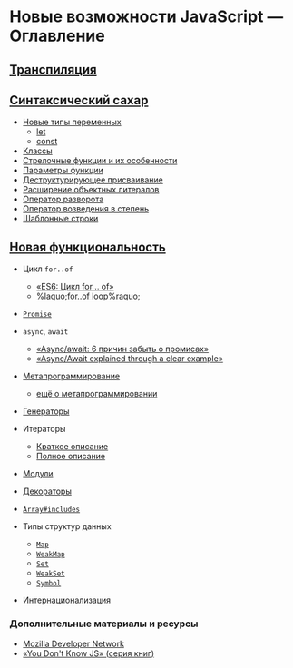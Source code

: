 # Новые возможности JavaScript — Оглавление

## [Транспиляция](./docs/transpiling/README.md)

## [Синтаксический сахар](./docs/syntax-sugar/README.md)

- [Новые типы переменных](./docs/syntax-sugar/variables/README.md)
  - [let](./docs/syntax-sugar/variables/let/README.md)
  - [const](./docs/syntax-sugar/variables/const/README.md)
- [Классы](./docs/syntax-sugar/classes/README.md)
- [Стрелочные функции и их особенности](./docs/syntax-sugar/arrow-functions/README.md)
- [Параметры функции](./docs/syntax-sugar/fn-parameters/README.md)
- [Деструктурирующее присваивание](./docs/syntax-sugar/object-destructering/README.md)
- [Расширение объектных литералов](./docs/syntax-sugar/object-literals/README.md)
- [Оператор разворота](./docs/syntax-sugar/spread/README.md)
- [Оператор возведения в степень](./docs/syntax-sugar/exponentation/README.md)
- [Шаблонные строки](./docs/syntax-sugar/template-strings/README.md)

## [Новая функциональность](./docs/new-features/README.md)

- Цикл `for..of`
  - [&laquo;ES6: Цикл for .. of&raquo;](http://jsraccoon.ru/es6-for-of-loop)
  - [%laquo;for..of loop%raquo;](http://putaindecode.io/en/articles/js/es2015/for-of/)
- [`Promise`](./docs/new-features/promise/README.md)
- `async`, `await`
  - [&laquo;Async/await: 6 причин забыть о промисах&raquo;](https://habrahabr.ru/company/ruvds/blog/326074/)
  - [&laquo;Async/Await explained through a clear example&raquo;](https://codeburst.io/javascript-es-2017-learn-async-await-by-example-48acc58bad65)
- [Метапрограммирование](https://developer.mozilla.org/ru/docs/Web/JavaScript/Guide/Meta_programming)
  - [ещё о метапрограммировании](https://habrahabr.ru/post/227753/)
- [Генераторы](./docs/new-features/generators/README.md)
- Итераторы
  - [Краткое описание](./docs/new-features/iterators/README.md)
  - [Полное описание](https://developer.mozilla.org/ru/docs/Web/JavaScript/Guide/Iterators_and_generators)

- [Модули](./docs/new-features/module/README.md)
- [Декораторы](./docs/new-features/decorators/README.md)
- [`Array#includes`](./docs/new-features/array-includes/README.md)
- Типы структур данных
  - [`Map`](https://developer.mozilla.org/ru/docs/Web/JavaScript/Reference/Global_Objects/Map)
  - [`WeakMap`](https://developer.mozilla.org/ru/docs/Web/JavaScript/Reference/Global_Objects/WeakMap)
  - [`Set`](https://developer.mozilla.org/ru/docs/Web/JavaScript/Reference/Global_Objects/Set)
  - [`WeakSet`](https://developer.mozilla.org/ru/docs/Web/JavaScript/Reference/Global_Objects/WeakSet)
  - [`Symbol`](https://developer.mozilla.org/ru/docs/Web/JavaScript/Reference/Global_Objects/Symbol)
- [Интернационализация](./docs/new-features/internationalization/README.md)

### Дополнительные материалы и ресурсы
- [Mozilla Developer Network](https://developer.mozilla.org/ru-RU/)
- [&laquo;You Don't Know JS&raquo; (серия книг)](https://github.com/azat-io/you-dont-know-js-ru)

